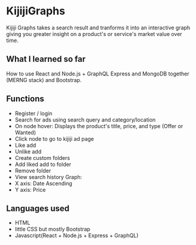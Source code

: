 # KijijiGraphs

Kijiji Graphs takes a search result and tranforms it into an interactive graph giving you greater insight on a product's or service's market value over time.


## What I learned so far
How to use React and Node.js + GraphQL Express and MongoDB together (MERNG stack) and Bootstrap.


## Functions
- Register / login
- Search for ads using search query and category/location
- On node hover: Displays the product's title, price, and type (Offer or Wanted)
- Click node to go to kijiji ad page
- Like add
- Unlike add
- Create custom folders
- Add liked add to folder
- Remove folder
- View search history
Graph:
- X axis: Date Ascending
- Y axis: Price
## Languages used
- HTML
- little CSS but mostly Bootstrap
- Javascript(React + Node.js + Express + GraphQL)

